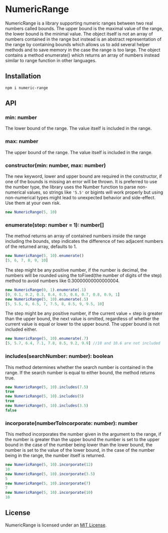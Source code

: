 # NumericRange

NumericRange is a library supporting numeric ranges between two real numbers called bounds. The upper bound is the maximal value of the range, the lower bound is the minimal value. The
 object itself is not an array of numbers contained in
 the range but instead is an
 abstract representation of the range by containing bounds which allows us to add several helper methods and to save memory in the case the range is too large. The object contains
  a method enumerate() which returns an array of numbers instead similar to range function in other languages.
  
## Installation
`npm i numeric-range`

## API
### min: number
The lower bound of the range. The value itself is included in the range.
### max: number
The upper bound of the range. The value itself is included in the range.

### constructor(min: number, max: number)
The new keyword, lower and upper bound are required in the constructor, if one of the bounds is missing an error will be thrown. It is preferred to use the number type, the
 library uses the Number function to parse non-numerical values, so strings like `'5.5'` or bigints will work properly but using non-numerical types might lead to unexpected
  behavior and side-effect. Use them at your own risk.
```js
new NumericRange(5, 10)
```
 
### enumerate(step: number = 1): number[]
The method returns an array of contained numbers inside the range including the bounds, step indicates the difference of two adjacent numbers of the returned array, defaults to 1.
```js
new NumericRange(5, 10).enumerate()
[5, 6, 7, 8, 9, 10]
```
The step might be any positive number, if the number is decimal, the numbers will be rounded using the toFixed(the number of digits of the step) method to avoid numbers like 0.30000000000000004. 
```js
new NumericRange(0, 1).enumerate(.1)
[0, 0.1, 0.2, 0.3, 0.4, 0.5, 0.6, 0.7, 0.8, 0.9, 1]
new NumericRange(5, 10).enumerate(.5)
[5, 5.5, 6, 6.5, 7, 7.5, 8, 8.5, 9, 9.5, 10]
```
The step might be any positive number, if the current value + step is greater than the upper bound, the next value is omitted, regardless of whether the current value is equal
 or lower to the upper bound. The upper bound is not included either.
 ```js
new NumericRange(5, 10).enumerate(.7)
[5, 5.7, 6.4, 7.1, 7.8, 8.5, 9.2, 9.9] //10 and 10.6 are not included
 ```

### includes(searchNumber: number): boolean
This method determines whether the search number is contained in the range. If the search number is equal to either bound, the method returns true.
```js
new NumericRange(5, 10).includes(7.5)
true
new NumericRange(5, 10).includes(5)
true
new NumericRange(5, 10).includes(3.5)
false
```

### incorporate(numberToIncorporate: number): number
This method incorporates the number given in the argument to the range, if the number is greater than the upper bound the number is set to the upper bound in the case of the
 number being lower than the lower bound, the number is set to the value of the lower bound, in the case of the number being in the range, the number itself is returned.
```js
new NumericRange(5, 10).incorporate(12)
10
new NumericRange(5, 10).incorporate(3.5)
5
new NumericRange(5, 10).incorporate(7)
7
new NumericRange(5, 10).incorporate(10)
10
```

## License
NumericRange is licensed under an [MIT License](https://opensource.org/licenses/MIT).
